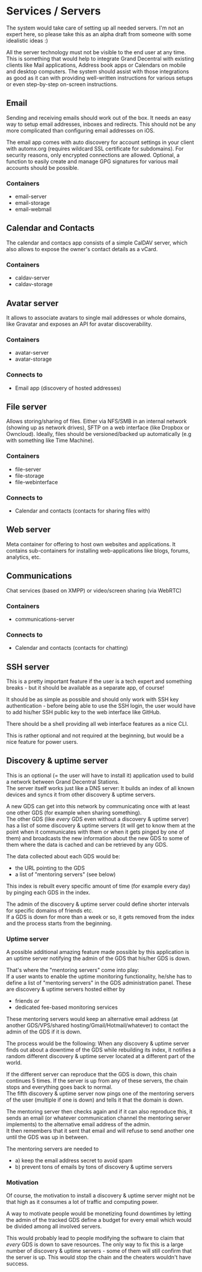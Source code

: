 # Services / Servers

The system would take care of setting up all needed servers. I'm not an expert here, so please take this as an alpha draft from someone with some idealistic ideas :)

All the server technology must not be visible to the end user at any time. This is something that would help to integrate Grand Decentral with existing clients like Mail applications, Address book apps or Calendars on mobile and desktop computers. The system should assist with those integrations as good as it can with providing well-written instructions for various setups or even step-by-step on-screen instructions. 

## Email

Sending and receiving emails should work out of the box. It needs an easy way to setup email addresses, inboxes and redirects. This should not be any more complicated than configuring email addresses on iOS. 

The email app comes with auto discovery for account settings in your client with automx.org (requires wildcard SSL certificate for subdomains). For security reasons, only encrypted connections are allowed. Optional, a function to easily create and manage GPG signatures for various mail accounts should be possible.

### Containers

- email-server
- email-storage
- email-webmail

## Calendar and Contacts

The calendar and contacs app consists of a simple CalDAV server, which also allows to expose the owner's contact details as a vCard.

### Containers

- caldav-server
- caldav-storage

## Avatar server

It allows to associate avatars to single mail addresses or whole domains, like Gravatar and exposes an API for avatar discoverability.

### Containers

- avatar-server
- avatar-storage

### Connects to

- Email app (discovery of hosted addresses)

## File server

Allows storing/sharing of files. Either via NFS/SMB in an internal network (showing up as network drives), SFTP on a web interface (like Dropbox or Owncloud). Ideally, files should be versioned/backed up automatically (e.g with something like Time Machine).

### Containers

- file-server
- file-storage
- file-webinterface

### Connects to

- Calendar and contacts (contacts for sharing files with)

## Web server

Meta container for offering to host own websites and applications. It contains sub-containers for installing web-applications like blogs, forums, analytics, etc.

## Communications

Chat services (based on XMPP) or video/screen sharing (via WebRTC)

### Containers

- communications-server

### Connects to

- Calendar and contacts (contacts for chatting)

## SSH server

This is a pretty important feature if the user is a tech expert and something breaks - but it should be available as a separate app, of course!

It should be as simple as possible and should only work with SSH key authentication - before being able to use the SSH login, the user would have to add his/her SSH public key to the web interface like GitHub.

There should be a shell providing all web interface features as a nice CLI.

This is rather optional and not required at the beginning, but would be a nice feature for power users.

## Discovery & uptime server

This is an optional (= the user will have to install it) application used to build a network between Grand Decentral Stations.  
The server itself works just like a DNS server: It builds an index of all known devices and syncs it from other discovery & uptime servers.

A new GDS can get into this network by communicating once with at least one other GDS (for example when sharing something).  
The other GDS (like *every* GDS even without a discovery & uptime server) has a list of some discovery & uptime servers (it will get to know them at the point when it communicates with them or when it gets pinged by one of them) and broadcasts the new information about the new GDS to some of them where the data is cached and can be retrieved by any GDS.

The data collected about each GDS would be:

- the URL pointing to the GDS
- a list of "mentoring servers" (see below)

This index is rebuilt every specific amount of time (for example every day) by pinging each GDS in the index.

The admin of the discovery & uptime server could define shorter intervals for specific domains of friends etc.  
If a GDS is down for more than a week or so, it gets removed from the index and the process starts from the beginning.

### Uptime server

A possible additional amazing feature made possible by this application is an uptime server notifying the admin of the GDS that his/her GDS is down.

That's where the "mentoring servers" come into play:  
If a user wants to enable the uptime monitoring functionality, he/she has to define a list of "mentoring servers" in the GDS administration panel. These are discovery & uptime servers hosted either by

- friends *or*
- dedicated fee-based monitoring services

These mentoring servers would keep an alternative email address (at another GDS/VPS/shared hosting/Gmail/Hotmail/whatever) to contact the admin of the GDS if it is down.

The process would be the following: When any discovery & uptime server finds out about a downtime of the GDS while rebuilding its index, it notifies a random different discovery & uptime server located at a different part of the world.

If the different server can reproduce that the GDS is down, this chain continues 5 times. If the server is up from any of these servers, the chain stops and everything goes back to normal.  
The fifth discovery & uptime server now pings one of the mentoring servers of the user (multiple if one is down) and tells it that the domain is down.

The mentoring server then checks again and if it can also reproduce this, it sends an email (or whatever communication channel the mentoring server implements) to the alternative email address of the admin.  
It then remembers that it sent that email and will refuse to send another one until the GDS was up in between.

The mentoring servers are needed to

- a) keep the email address secret to avoid spam
- b) prevent tons of emails by tons of discovery & uptime servers

### Motivation

Of course, the motivation to install a discovery & uptime server might not be that high as it consumes a lot of traffic and computing power.

A way to motivate people would be monetizing found downtimes by letting the admin of the tracked GDS define a budget for every email which would be divided among all involved servers.

This would probably lead to people modifying the software to claim that *every* GDS is down to save resources. The only way to fix this is a large number of discovery & uptime servers - some of them will still confirm that the server is up. This would stop the chain and the cheaters wouldn't have success.